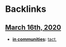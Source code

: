 
# Backlinks
## [March 16th, 2020](<March 16th, 2020.md>)
- **[in communities](<in communities.md>):** [tact](<tact.md>),

